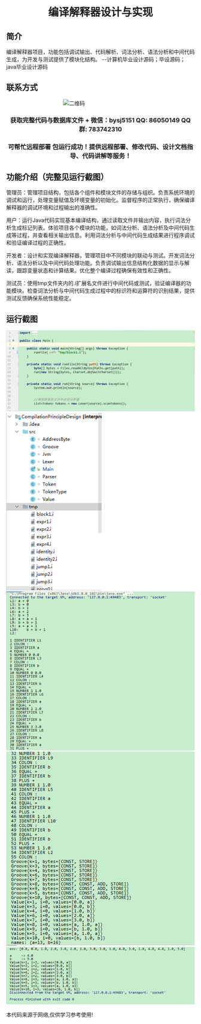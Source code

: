<p><h1 align="center">编译解释器设计与实现</h1></p>

## 简介
编译解释器项目，功能包括调试输出、代码解析、词法分析、语法分析和中间代码生成，为开发与测试提供了模块化结构。    --计算机毕业设计源码；毕设源码；java毕业设计源码


## 联系方式
<img src="https://bs-1329754181.cos.ap-shanghai.myqcloud.com/wx.jpg" alt="二维码" style="display: block; margin: 0 auto;" width="200px">
<p><h3 align="center">获取完整代码与数据库文件 + 微信：bysj5151 QQ: 86050149 QQ群: 783742310</h3></p>
<p><h3 align="center">可帮忙远程部署 包运行成功！提供远程部署、修改代码、设计文档指导、代码讲解等服务！</h3></p>

## 功能介绍（完整见运行截图）
管理员：管理项目结构，包括各个组件和模块文件的存储与组织。负责系统环境的调试和运行，处理变量赋值及环境变量的初始化。监督程序的正常执行，确保编译解释器的调试环境和过程输出的准确性。

用户：运行Java代码实现基本编译结构，通过读取文件并输出内容，执行词法分析生成标记列表。体验项目各个模块的功能，如词法分析、语法分析及中间代码生成等过程，并查看相关输出信息。利用词法分析与中间代码生成结果进行程序调试和验证编译过程的正确性。

开发者：设计和实现编译解释器，管理项目中不同模块的联动与测试。开发词法分析、语法分析以及中间代码处理功能。负责调试输出信息结构化数据的显示与解读，跟踪变量状态和计算结果。优化整个编译过程确保有效性和正确性。

测试员：使用tmp文件夹内的.i扩展名文件进行中间代码或测试，验证编译器的功能模块。检查词法分析与中间代码生成过程中的标识符和运算符的识别结果，提供测试反馈确保系统性能稳定。


## 运行截图
![](imgs/588112-20201122183524445-1437058273.png)
![](imgs/588112-20201122183532382-1697705890.png)
![](imgs/588112-20201122183545290-104908501.png)
![](imgs/588112-20201122183601016-684562923.png)
![](imgs/588112-20201122183649737-1328424158.png)

<p>本代码来源于网络,仅供学习参考使用!</p>
